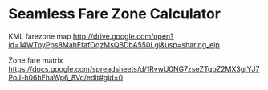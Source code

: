 # Seamless Fare Zone Calculator

KML farezone map http://drive.google.com/open?id=14WTpyPps8MahFfafOqzMsQBDbA550Lgi&usp=sharing_eip

Zone fare matrix https://docs.google.com/spreadsheets/d/1RvwU0NG7zseZTqbZ2MX3gtYJ7PoJ-h06hFhaWp6_8Vc/edit#gid=0
